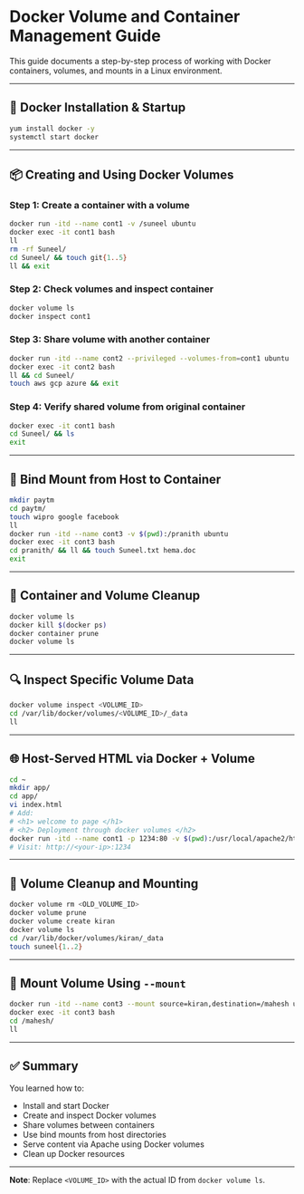 
# Docker Volume and Container Management Guide

This guide documents a step-by-step process of working with Docker containers, volumes, and mounts in a Linux environment.

---

## 🔧 Docker Installation & Startup

```bash
yum install docker -y
systemctl start docker
```

---

## 📦 Creating and Using Docker Volumes

### Step 1: Create a container with a volume
```bash
docker run -itd --name cont1 -v /suneel ubuntu
docker exec -it cont1 bash
ll
rm -rf Suneel/
cd Suneel/ && touch git{1..5}
ll && exit
```

### Step 2: Check volumes and inspect container
```bash
docker volume ls
docker inspect cont1
```

### Step 3: Share volume with another container
```bash
docker run -itd --name cont2 --privileged --volumes-from=cont1 ubuntu
docker exec -it cont2 bash
ll && cd Suneel/
touch aws gcp azure && exit
```

### Step 4: Verify shared volume from original container
```bash
docker exec -it cont1 bash
cd Suneel/ && ls
exit
```

---

## 📁 Bind Mount from Host to Container

```bash
mkdir paytm
cd paytm/
touch wipro google facebook
ll
docker run -itd --name cont3 -v $(pwd):/pranith ubuntu
docker exec -it cont3 bash
cd pranith/ && ll && touch Suneel.txt hema.doc
exit
```

---

## 🧹 Container and Volume Cleanup

```bash
docker volume ls
docker kill $(docker ps)
docker container prune
docker volume ls
```

---

## 🔍 Inspect Specific Volume Data

```bash
docker volume inspect <VOLUME_ID>
cd /var/lib/docker/volumes/<VOLUME_ID>/_data
ll
```

---

## 🌐 Host-Served HTML via Docker + Volume

```bash
cd ~
mkdir app/
cd app/
vi index.html
# Add:
# <h1> welcome to page </h1>
# <h2> Deployment through docker volumes </h2>
docker run -itd --name cont1 -p 1234:80 -v $(pwd):/usr/local/apache2/htdocs httpd
# Visit: http://<your-ip>:1234
```

---

## 🧽 Volume Cleanup and Mounting

```bash
docker volume rm <OLD_VOLUME_ID>
docker volume prune
docker volume create kiran
docker volume ls
cd /var/lib/docker/volumes/kiran/_data
touch suneel{1..2}
```

---

## 🔗 Mount Volume Using `--mount`

```bash
docker run -itd --name cont3 --mount source=kiran,destination=/mahesh ubuntu
docker exec -it cont3 bash
cd /mahesh/
ll
```

---

## ✅ Summary

You learned how to:
- Install and start Docker
- Create and inspect Docker volumes
- Share volumes between containers
- Use bind mounts from host directories
- Serve content via Apache using Docker volumes
- Clean up Docker resources

---

**Note**: Replace `<VOLUME_ID>` with the actual ID from `docker volume ls`.

